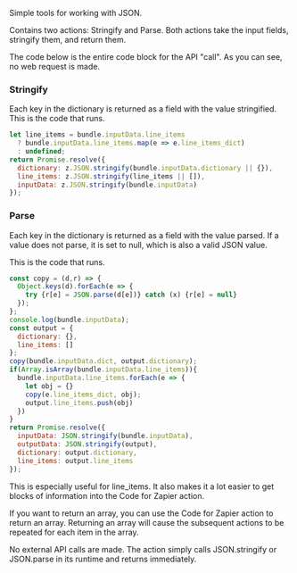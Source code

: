 Simple tools for working with JSON.

Contains two actions: Stringify and Parse. Both actions take the input fields, stringify them, and return them. 

The code below is the entire code block for the API "call". As you can see, no web request is made. 

### Stringify
Each key in the dictionary is returned as a field with the value stringified.  This is the code that runs.

```js
let line_items = bundle.inputData.line_items 
  ? bundle.inputData.line_items.map(e => e.line_items_dict)
  : undefined;
return Promise.resolve({
  dictionary: z.JSON.stringify(bundle.inputData.dictionary || {}),
  line_items: z.JSON.stringify(line_items || []),
  inputData: z.JSON.stringify(bundle.inputData)
});
```

### Parse
Each key in the dictionary is returned as a field with the value parsed. If a value does not parse, it is set to null, which is also a valid JSON value.

This is the code that runs.

```js
const copy = (d,r) => { 
  Object.keys(d).forEach(e => {
    try {r[e] = JSON.parse(d[e])} catch (x) {r[e] = null} 
  });
};
console.log(bundle.inputData);
const output = { 
  dictionary: {}, 
  line_items: []
};
copy(bundle.inputData.dict, output.dictionary);
if(Array.isArray(bundle.inputData.line_items)){
  bundle.inputData.line_items.forEach(e => {
    let obj = {}
    copy(e.line_items_dict, obj);
    output.line_items.push(obj)
  })
}
return Promise.resolve({
  inputData: JSON.stringify(bundle.inputData), 
  outputData: JSON.stringify(output),
  dictionary: output.dictionary, 
  line_items: output.line_items
});
```

This is especially useful for line_items. It also makes it a lot easier to get blocks of information into the Code for Zapier action. 

If you want to return an array, you can use the Code for Zapier action to return an array. Returning an array will cause the subsequent actions to be repeated for each item in the array. 

No external API calls are made. The action simply calls JSON.stringify or JSON.parse in its runtime and returns immediately. 
